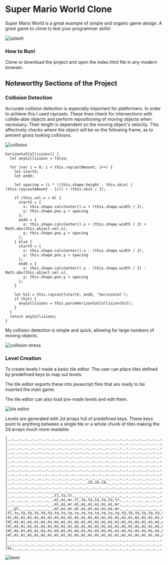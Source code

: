 # Super Mario World Clone

Super Mario World is a great example of simple and organic game design. A great game to clone to test your programmer skills!

![splash](https://github.com/ZachIsAGardner/Platformer-Clone/blob/master/docs/Screen%20Shot%202017-11-16%20at%203.43.42%20PM.png)

### How to Run!
Clone or download the project and open the index.html file in any modern browser.

## Noteworthy Sections of the Project

### Collision Detection

Accurate collision detection is especially important for platformers. In order to achieve this I used raycasts. These lines check for intersections with collide-able objects and perform repositioning of moving objects when necessary. Their length is dependent on the moving object's velocity. This affectively checks where the object will be on the following frame, as to prevent gross looking collisions.

![collision](https://github.com/ZachIsAGardner/Platformer-Clone/blob/master/docs/Screen%20Shot%202017-11-16%20at%203.44.54%20PM.png)

```
horizontalCollisions() {
  let anyCollisions = false;

  for (var i = 0; i < this.raycastAmount; i++) {
    let startX;
    let endX;

    let spacing = (i * ((this.shape.height - this.skin) / (this.raycastAmount - 1))) + (this.skin / 2);

    if (this.vel.x > 0) {
      startX = {
        x: this.shape.calcCenter().x + (this.shape.width / 2),
        y: this.shape.pos.y + spacing
      };
      endX = {
        x: this.shape.calcCenter().x + (this.shape.width / 2) + Math.abs(this.object.vel.x),
        y: this.shape.pos.y + spacing
      };
    } else {
      startX = {
        x: this.shape.calcCenter().x - (this.shape.width / 2),
        y: this.shape.pos.y + spacing
      };
      endX = {
        x: this.shape.calcCenter().x - (this.shape.width / 2) - Math.abs(this.object.vel.x),
        y: this.shape.pos.y + spacing
      };
    }

    let hit = this.raycast(startX, endX, 'horizontal');
    if (hit) {
      anyCollisions = this.parseHorizontalCollision(hit);
    }
  }
  return anyCollisions;
}
```

My collision detection is simple and quick, allowing for large numbers of moving objects.

![collision stress](https://github.com/ZachIsAGardner/Platformer-Clone/blob/master/docs/Screen%20Shot%202017-11-16%20at%203.46.04%20PM.png)

### Level Creation
To create levels I made a basic tile editor. The user can place tiles defined by predefined keys to map out levels.

The tile editor exports these into javascript files that are ready to be inserted the main game.

The tile editor can also load pre-made levels and edit them.

![tile editor](https://github.com/ZachIsAGardner/Platformer-Clone/blob/master/docs/Screen%20Shot%202017-11-20%20at%208.54.26%20AM.png)

Levels are generated with 2d arrays full of predefined keys. These keys point to anything between a single tile or a whole chunk of tiles making the 2d arrays much more readable.


```
[__,__,__,__,__,__,__,__,__,__,__,__,__,__,__,__,__,__,__,__,__,__,__,__,__,__,__,__,__,__,m2],
[__,__,__,__,__,__,__,__,__,__,__,__,__,__,__,__,__,__,__,__,__,__,__,__,__,__,__,__,__,__,__],
[__,__,__,__,__,__,__,__,__,__,__,__,__,__,__,__,__,__,__,__,__,__,__,__,__,__,__,__,__,__,__],
[__,__,__,__,__,__,__,__,__,__,__,__,__,__,__,__,__,__,__,__,__,__,__,__,__,__,__,__,__,__,__],
[__,__,__,__,__,__,__,__,__,__,__,__,__,__,__,__,__,__,__,__,__,__,__,__,__,__,__,__,__,__,__],
[__,__,__,__,__,__,__,__,__,__,__,__,__,__,__,__,__,__,__,__,__,__,__,__,__,__,__,__,__,__,__],
[__,__,__,__,__,__,__,__,__,__,__,__,__,__,__,__,__,__,__,__,__,__,__,__,__,__,__,__,__,__,__],
[__,__,__,__,__,__,__,__,__,__,__,__,__,__,__,__,__,__,__,__,__,__,__,__,__,__,__,__,__,__,__],
[__,__,__,__,__,__,__,__,__,__,__,__,__,__,__,__,__,__,__,__,__,__,__,__,__,__,__,__,__,__,__],
[__,__,__,__,__,__,__,__,__,__,__,__,__,__,__,__,__,__,__,__,__,__,__,__,__,__,__,__,__,__,__],
[__,__,__,__,__,__,__,__,__,__,__,__,ib,ib,ib,__,__,__,__,__,__,__,__,__,__,__,__,__,__,__,__],
[__,__,__,__,__,__,__,__,__,__,__,__,__,__,__,__,__,__,__,__,__,__,__,__,__,__,__,__,__,__,__],
[__,__,__,__,__,__,__,__,__,__,__,__,__,__,__,__,__,__,__,__,__,__,__,__,__,__,__,__,__,__,__],
[__,__,__,__,__,__,__,tl,to,tr,__,__,__,__,__,__,__,__,__,__,__,__,__,__,__,__,__,__,__,__,__],
[__,__,__,__,__,__,__,ml,mi,mr,tl,to,to,to,to,to,tr,__,__,__,__,__,__,__,__,__,__,__,__,__,__],
[__,__,__,__,__,__,__,ml,mi,mr,ml,mi,mi,mi,mi,mi,mr,__,__,__,__,__,__,__,__,__,__,__,__,__,__],
[__,pl,__,__,__,__,__,ml,mi,mr,ml,mi,mi,mi,mi,mi,mr,__,__,__,__,__,__,__,__,en,__,__,__,__,__],
[tl,to,to,to,to,to,to,to,to,to,to,to,to,to,to,to,to,to,to,to,to,to,to,to,to,to,to,to,to,we,__],
[ml,mi,mi,mi,mi,mi,mi,mi,mi,mi,mi,mi,mi,mi,mi,mi,mi,mi,mi,mi,mi,mi,mi,mi,mi,mi,mi,mi,mi,wr,__],
[ml,mi,mi,mi,mi,mi,mi,mi,mi,mi,mi,mi,mi,mi,mi,mi,mi,mi,mi,mi,mi,mi,mi,mi,mi,mi,mi,mi,mi,wr,__],
[ml,mi,mi,mi,mi,mi,mi,mi,mi,mi,mi,mi,mi,mi,mi,mi,mi,mi,mi,mi,mi,mi,mi,mi,mi,mi,mi,mi,mi,wr,__],
[ml,mi,mi,mi,mi,mi,mi,mi,mi,mi,mi,mi,mi,mi,mi,mi,mi,mi,mi,mi,mi,mi,mi,mi,mi,mi,mi,mi,mi,wr,__],
[ml,mi,mi,mi,mi,mi,mi,mi,mi,mi,mi,mi,mi,mi,mi,mi,mi,mi,mi,mi,mi,mi,mi,mi,mi,mi,mi,mi,mi,wr,__],
[__,__,__,__,__,__,__,__,__,__,__,__,__,__,__,__,__,__,__,__,__,__,__,__,__,__,__,__,__,__,__],
[__,__,__,__,__,__,__,__,__,__,__,__,__,__,__,__,__,__,__,__,__,__,__,__,__,__,__,__,__,__,__],
[ki,__,__,__,__,__,__,__,__,__,__,__,__,__,__,__,__,__,__,__,__,__,__,__,__,__,__,__,__,__,__],
```
![level](https://github.com/ZachIsAGardner/Platformer-Clone/blob/master/docs/Screen%20Shot%202017-11-16%20at%204.06.33%20PM.png)
